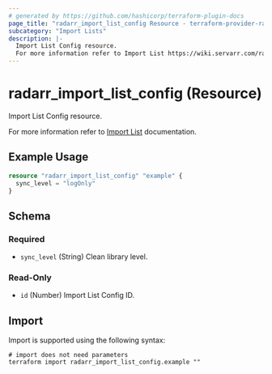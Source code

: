 ```yaml
---
# generated by https://github.com/hashicorp/terraform-plugin-docs
page_title: "radarr_import_list_config Resource - terraform-provider-radarr"
subcategory: "Import Lists"
description: |-
  Import List Config resource.
  For more information refer to Import List https://wiki.servarr.com/radarr/settings#completed-download-handling documentation.
---
```


# radarr_import_list_config (Resource)

<!-- subcategory:Import Lists -->Import List Config resource.
For more information refer to [Import List](https://wiki.servarr.com/radarr/settings#completed-download-handling) documentation.

## Example Usage

```terraform
resource "radarr_import_list_config" "example" {
  sync_level = "logOnly"
}
```

<!-- schema generated by tfplugindocs -->
## Schema

### Required

- `sync_level` (String) Clean library level.

### Read-Only

- `id` (Number) Import List Config ID.

## Import

Import is supported using the following syntax:

```shell
# import does not need parameters
terraform import radarr_import_list_config.example ""
```
